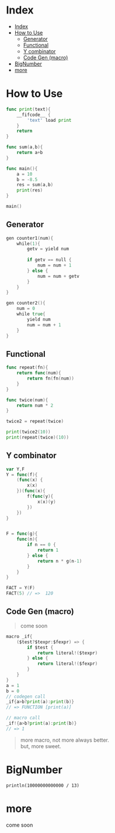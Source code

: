 # Index
- [Index](#index)
- [How to Use](#how-to-use)
  - [Generator](#generator)
  - [Functional](#functional)
  - [Y combinator](#y-combinator)
  - [Code Gen (macro)](#code-gen-macro)
- [BigNumber](#bignumber)
- [more](#more)

# How to Use

```go
func print(text){
    __fifcode__ {
        'text' load print
    }
    return
}

func sum(a,b){
    return a+b 
}

func main(){
    a = 10
    b = -8.5
    res = sum(a,b)
    print(res)
}

main()
```

## Generator
```go
gen counter1(num){
    while(1){
        getv = yield num
        
        if getv == null {
            num = num + 1
        } else {
            num = num + getv
        }
    }
}

gen counter2(){
    num = 0
    while true{
        yield num
        num = num + 1
    }
}
```

## Functional
```go
func repeat(fn){
    return func(num){
        return fn(fn(num))
    }
}

func twice(num){
    return num * 2
}

twice2 = repeat(twice)

print(twice2(10))
print(repeat(twice)(10))
```

## Y combinator
```go
var Y,F
Y = func(f){
    (func(x) {
        x(x)
    })(func(x){
        f(func(y){
            x(x)(y)
        })
    })
}


F = func(g){
    func(n){
        if n == 0 {
            return 1
        } else {
            return n * g(n-1)
        }
    }
}

FACT = Y(F)
FACT(5) // =>  120
```

## Code Gen (macro)
> come soon
```go
macro _if{
    ($test?$texpr:$fexpr) => {
        if $test {
            return literal!($texpr)
        } else {
            return literal!($fexpr)
        }
    }
}
a = 1
b = 0
// codegen call
_if{a>b?print(a):print(b)}
// => FUNCTION [print(a)]

// macro call
_if!{a>b?print(a):print(b)}
// => 1
```

> more macro, not more always better.
> <br>but, more sweet.

# BigNumber
```
println(10000000000000 / 13)
```

# more
come soon
